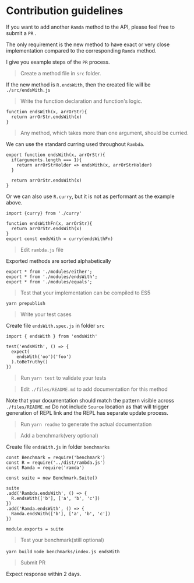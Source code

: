 # Contribution guidelines

If you want to add another `Ramda` method to the API, please feel free to submit a `PR` .

The only requirement is the new method to have exact or very close implementation compared to the corresponding `Ramda` method.

I give you example steps of the `PR` process.

> Create a method file in `src` folder.

If the new method is `R.endsWith`, then the created file will be `./src/endsWith.js`

> Write the function declaration and function's logic.

```
function endsWith(x, arrOrStr){
  return arrOrStr.endsWith(x)
}
```

> Any method, which takes more than one argument, should be curried.

We can use the standard curring used throughout `Rambda`.
```
export function endsWith(x, arrOrStr){
  if(arguments.length === 1){
    return arrOrStrHolder => endsWith(x, arrOrStrHolder)
  }

  return arrOrStr.endsWith(x)
}
```

Or we can also use `R.curry`, but it is not as performant as the example above.

```
import {curry} from './curry'

function endsWithFn(x, arrOrStr){
  return arrOrStr.endsWith(x)
}
export const endsWith = curry(endsWithFn)
```

> Edit `rambda.js` file

Exported methods are sorted alphabetically

```
export * from './modules/either';
export * from './modules/endsWith';
export * from './modules/equals';
```

> Test that your implementation can be compiled to ES5

`yarn prepublish`

> Write your test cases

Create file `endsWith.spec.js` in folder `src`

```
import { endsWith } from 'endsWith'

test('endsWith', () => {
  expect(
    endsWith('oo')('foo')
  ).toBeTruthy()
})
```

> Run `yarn test` to validate your tests

> Edit `./files/README.md` to add documentation for this method

Note that your documentation should match the pattern visible across `./files/README.md`
Do not include `Source` location as that will trigger generation of REPL link and the REPL has separate update process.

> Run `yarn readme` to generate the actual documentation

> Add a benchmark(very optional)

Create file `endsWith.js` in folder `benchmarks`

```
const Benchmark = require('benchmark')
const R = require('../dist/rambda.js')
const Ramda = require('ramda')

const suite = new Benchmark.Suite()

suite
.add('Rambda.endsWith', () => {
  R.endsWith(['b'], ['a', 'b', 'c'])
})
.add('Ramda.endsWith', () => {
  Ramda.endsWith(['b'], ['a', 'b', 'c'])
})

module.exports = suite
```

> Test your benchmark(still optional)

`yarn build`
`node benchmarks/index.js endsWith`

> Submit PR

Expect response within 2 days.
